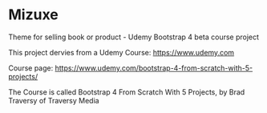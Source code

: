 # Mizuxe
Theme for selling book or product - Udemy Bootstrap 4 beta course project

This project dervies from a Udemy Course: https://www.udemy.com

Course page: https://www.udemy.com/bootstrap-4-from-scratch-with-5-projects/

The Course is called Bootstrap 4 From Scratch With 5 Projects, by Brad Traversy of Traversy Media
